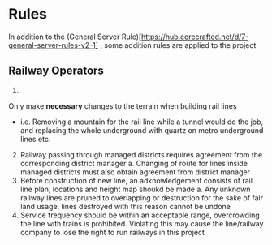 # Rules

In addition to the (General Server Rule)[https://hub.corecrafted.net/d/7-general-server-rules-v2-1] , some addition rules are applied to the project

## Railway Operators
1. 
Only make **necessary** changes to the terrain when building rail lines
  - i.e. Removing a mountain for the rail line while a tunnel would do the job, and replacing the whole underground with quartz on metro underground lines etc.
2. Railway passing through managed districts requires agreement from the corresponding district manager
  a. Changing of route for lines inside managed districts must also obtain agreement from district manager
3. Before construction of new line, an adknowledgement consists of rail line plan, locations and height map shoukd be made
  a. Any unknown railway lines are pruned to overlapping or destruction for the sake of fair land usage, lines destroyed with this reason cannot be undone
4. Service frequency should be within an acceptable range, overcrowding the line with trains is prohibited. Violating this may cause the line/railway company to lose the right to run railways in this project
